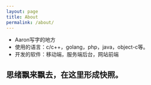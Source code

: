 ```yaml
---
layout: page
title: About
permalink: /about/
---
```


- Aaron写字的地方
- 使用的语言：c/c++，golang，php，java，object-c等。
- 开发的软件：移动端，服务端后台，网站前端

## 思绪飘来飘去，在这里形成快照。

